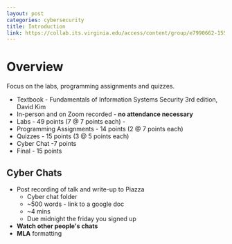 ```yaml
---
layout: post
categories: cybersecurity
title: Introduction
link: https://collab.its.virginia.edu/access/content/group/e7990662-1551-41b1-99bd-0539849f7d83/CS3710_Week1.pdf
---
```


# Overview

Focus on the labs, programming assignments and quizzes.

- Textbook - Fundamentals of Information Systems Security 3rd edition, David Kim
- In-person and on Zoom recorded - **no attendance necessary**
- Labs - 49 points (7 @ 7 points each) -
- Programming Assignments - 14 points (2 @ 7 points each)
- Quizzes - 15 points (3 @ 5 points each)
- Cyber Chat -7 points
- Final - 15 points

## Cyber Chats

- Post recording of talk and write-up to Piazza
  - Cyber chat folder
  - ~500 words - link to a google doc
  - ~4 mins
  - Due midnight the friday you signed up
- **Watch other people's chats**
- **MLA** formatting
